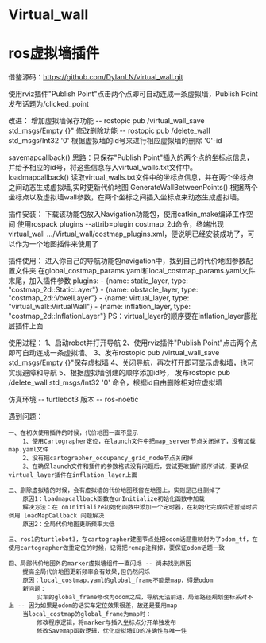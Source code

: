 # Virtual_wall
# ros虚拟墙插件
借鉴源码：https://github.com/DylanLN/virtual_wall.git

使用rviz插件"Publish Point"点击两个点即可自动连成一条虚拟墙，Publish Point发布话题为/clicked_point

改进：
    增加虚拟墙保存功能 -- rostopic pub /virtual_wall_save std_msgs/Empty {}"
    修改删除功能 -- rostopic pub  /delete_wall std_msgs/Int32 '0'  根据虚拟墙的id号来进行相应虚拟墙的删除 '0'-id

savemapcallback()
    思路：只保存"Publish Point"插入的两个点的坐标点信息，并给予相应的id号，将这些信息存入virtual_walls.txt文件中。
loadmapcallback()
    读取virtual_walls.txt文件中的坐标点信息，并在两个坐标点之间动态生成虚拟墙,实时更新代价地图
GenerateWallBetweenPoints()
    根据两个坐标点以及虚拟墙wall参数，在两个坐标之间插入坐标点来动态生成虚拟墙。

插件安装：
    下载该功能包放入Navigation功能包，使用catkin_make编译工作空间
    使用rospack plugins --attrib=plugin costmap_2d命令，终端出现virtual_wall .../Virtual_wall/costmap_plugins.xml，便说明已经安装成功了，可以作为一个地图插件来使用了

插件使用：
    进入你自己的导航功能包navigation中，找到自己的代价地图参数配置文件夹
    在global_costmap_params.yaml和local_costmap_params.yaml文件末尾，加入插件参数
    plugins:
    - {name: static_layer, type: "costmap_2d::StaticLayer"}
    - {name: obstacle_layer, type: "costmap_2d::VoxelLayer"}
    - {name: virtual_layer, type: "virtual_wall::VirtualWall"}
    - {name: inflation_layer, type: "costmap_2d::InflationLayer"}
    PS：virtual_layer的顺序要在inflation_layer膨胀层插件上面

使用过程：
    1、启动robot并打开导航
    2、使用rviz插件"Publish Point"点击两个点即可自动连成一条虚拟墙。
    3、发布rostopic pub /virtual_wall_save std_msgs/Empty {}"保存虚拟墙
    4、关闭导航，再次打开即可显示虚拟墙，也可实现避障和导航
    5、根据虚拟墙创建的顺序添加id号， 发布rostopic pub /delete_wall std_msgs/Int32 '0' 命令，根据id自由删除相对应虚拟墙 

仿真环境 -- turtlebot3 
版本 -- ros-noetic

遇到问题：

    一、在初次使用插件的时候，代价地图一直不显示
        1、使用Cartographer定位，在launch文件中把map_server节点关闭掉了，没有加载map.yaml文件
        2、没有把cartographer_occupancy_grid_node节点关闭掉
        3、在确保launch文件和插件的参数格式没有问题后，尝试更改插件顺序试试，要确保virtual_layer插件在inflation_layer上面

    二、删除虚拟墙的时候，会有虚拟墙的代价地图残留在地图上，实则是已经删掉了
        原因1：loadmapcallback函数在onInitialize初始化函数中加载
        解决方法：在 onInitialize初始化函数中添加一个定时器，在初始化完成后短暂延时后调用 loadMapCallback 问题解决
        原因2：全局代价地图更新频率太低

    三、ros1的turtlebot3，在cartographer建图节点处把odom话题重映射为了odom_tf，在使用cartographer做重定位的时候，记得把remap注释掉，要保证odom话题一致

    四、局部代价地图外的marker虚拟墙组件一直闪烁 -- 尚未找到原因
        提高全局代价地图更新频率会有效果,但仍然闪烁 
        原因：local_costmap.yaml的global_frame不能是map，得是odom
        新问题：
            实车的global_frame修改为odom之后，导航无法前进，局部路径规划坐标系对不上 -- 因为如果是odom的话实车定位效果很差，故还是要用map
        当local_costmap的global_frame为map时：
            修改程序逻辑，将marker与插入坐标点分开单独发布
            修改Savemap函数逻辑，优化虚拟墙ID的准确性与唯一性

